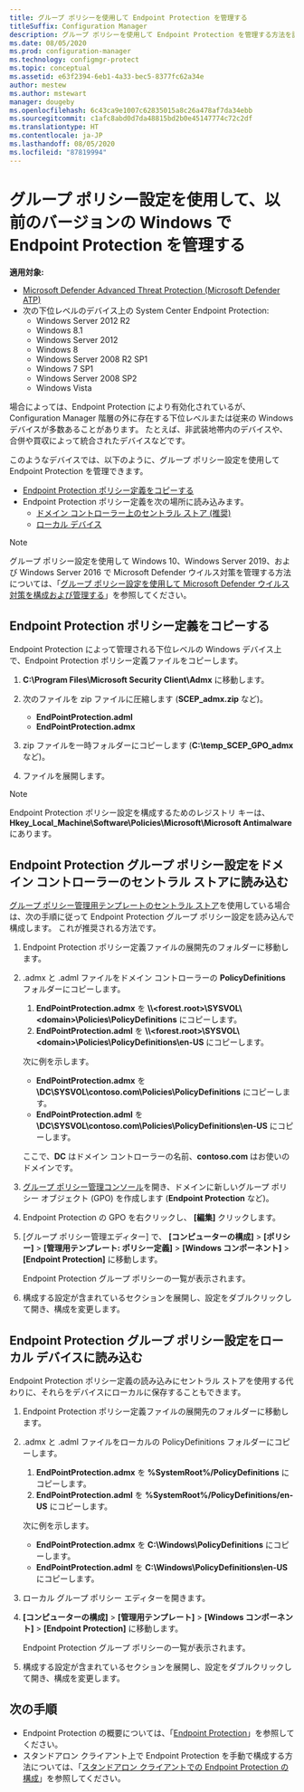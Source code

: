 ```yaml
---
title: グループ ポリシーを使用して Endpoint Protection を管理する
titleSuffix: Configuration Manager
description: グループ ポリシーを使用して Endpoint Protection を管理する方法を説明します。
ms.date: 08/05/2020
ms.prod: configuration-manager
ms.technology: configmgr-protect
ms.topic: conceptual
ms.assetid: e63f2394-6eb1-4a33-bec5-8377fc62a34e
author: mestew
ms.author: mstewart
manager: dougeby
ms.openlocfilehash: 6c43ca9e1007c62835015a8c26a478af7da34ebb
ms.sourcegitcommit: c1afc8abd0d7da48815bd2b0e45147774c72c2df
ms.translationtype: HT
ms.contentlocale: ja-JP
ms.lasthandoff: 08/05/2020
ms.locfileid: "87819994"
---
```

# <a name="use-group-policy-settings-to-manage-endpoint-protection-in-previous-versions-of-windows"></a>グループ ポリシー設定を使用して、以前のバージョンの Windows で Endpoint Protection を管理する

**適用対象:**

- [Microsoft Defender Advanced Threat Protection (Microsoft Defender ATP)](https://query.prod.cms.rt.microsoft.com/cms/api/am/binary/RE2O8jv)
- 次の下位レベルのデバイス上の System Center Endpoint Protection:
    - Windows Server 2012 R2
    - Windows 8.1
    - Windows Server 2012
    - Windows 8
    - Windows Server 2008 R2 SP1
    - Windows 7 SP1
    - Windows Server 2008 SP2
    - Windows Vista

場合によっては、Endpoint Protection により有効化されているが、Configuration Manager 階層の外に存在する下位レベルまたは従来の Windows デバイスが多数あることがあります。 たとえば、非武装地帯内のデバイスや、合併や買収によって統合されたデバイスなどです。 

このようなデバイスでは、以下のように、グループ ポリシー設定を使用して Endpoint Protection を管理できます。

- [Endpoint Protection ポリシー定義をコピーする](#copy-endpoint-protection-policy-definitions)
- Endpoint Protection ポリシー定義を次の場所に読み込みます。
    - [ドメイン コントローラー上のセントラル ストア (推奨)](#load-endpoint-protection-group-policy-settings-into-a-central-store-on-a-domain-controller)
    - [ローカル デバイス](#load-endpoint-protection-group-policy-settings-into-your-local-device)

> [!NOTE]
> グループ ポリシー設定を使用して Windows 10、Windows Server 2019、および Windows Server 2016 で Microsoft Defender ウイルス対策を管理する方法については、「[グループ ポリシー設定を使用して Microsoft Defender ウイルス対策を構成および管理する](https://docs.microsoft.com/windows/security/threat-protection/microsoft-defender-antivirus/use-group-policy-microsoft-defender-antivirus)」を参照してください。

## <a name="copy-endpoint-protection-policy-definitions"></a>Endpoint Protection ポリシー定義をコピーする

Endpoint Protection によって管理される下位レベルの Windows デバイス上で、Endpoint Protection ポリシー定義ファイルをコピーします。

1. **C:\Program Files\Microsoft Security Client\Admx** に移動します。 

2. 次のファイルを zip ファイルに圧縮します (**SCEP_admx.zip** など)。
    - **EndPointProtection.adml**
    - **EndPointProtection.admx**
3. zip ファイルを一時フォルダーにコピーします (**C:\temp_SCEP_GPO_admx** など)。
4. ファイルを展開します。 

> [!NOTE]
> Endpoint Protection ポリシー設定を構成するためのレジストリ キーは、**Hkey_Local_Machine\Software\Policies\Microsoft\Microsoft Antimalware** にあります。

## <a name="load-endpoint-protection-group-policy-settings-into-a-central-store-on-a-domain-controller"></a>Endpoint Protection グループ ポリシー設定をドメイン コントローラーのセントラル ストアに読み込む

[グループ ポリシー管理用テンプレートのセントラル ストア](https://support.microsoft.com/help/3087759/how-to-create-and-manage-the-central-store-for-group-policy-administra)を使用している場合は、次の手順に従って Endpoint Protection グループ ポリシー設定を読み込んで構成します。 これが推奨される方法です。

1. Endpoint Protection ポリシー定義ファイルの展開先のフォルダーに移動します。
2. .admx と .adml ファイルをドメイン コントローラーの **PolicyDefinitions** フォルダーにコピーします。
    1. **EndPointProtection.admx** を **\\\\\<forest.root\>\\SYSVOL\\\<domain\>\\Policies\\PolicyDefinitions** にコピーします。 
    2. **EndPointProtection.adml** を **\\\\\<forest.root\>\\SYSVOL\\\<domain\>\\Policies\\PolicyDefinitions\\en-US** にコピーします。  

    次に例を示します。
    
    - **EndPointProtection.admx** を **\\DC\SYSVOL\contoso.com\Policies\PolicyDefinitions** にコピーします。
    - **EndPointProtection.adml** を **\\DC\SYSVOL\contoso.com\Policies\PolicyDefinitions\en-US** にコピーします。
    
    ここで、**DC** はドメイン コントローラーの名前、**contoso.com** はお使いのドメインです。

3. [グループ ポリシー管理コンソール](https://docs.microsoft.com/internet-explorer/ie11-deploy-guide/group-policy-and-group-policy-mgmt-console-ie11)を開き、ドメインに新しいグループ ポリシー オブジェクト (GPO) を作成します (**Endpoint Protection** など)。
4. Endpoint Protection の GPO を右クリックし、 **[編集]** クリックします。
5. [グループ ポリシー管理エディター] で、 **[コンピューターの構成]**  >  **[ポリシー]**  >  **[管理用テンプレート: ポリシー定義]**  >  **[Windows コンポーネント]**  >  **[Endpoint Protection]** に移動します。

   Endpoint Protection グループ ポリシーの一覧が表示されます。

6. 構成する設定が含まれているセクションを展開し、設定をダブルクリックして開き、構成を変更します。

## <a name="load-endpoint-protection-group-policy-settings-into-your-local-device"></a>Endpoint Protection グループ ポリシー設定をローカル デバイスに読み込む

Endpoint Protection ポリシー定義の読み込みにセントラル ストアを使用する代わりに、それらをデバイスにローカルに保存することもできます。

1. Endpoint Protection ポリシー定義ファイルの展開先のフォルダーに移動します。
2. .admx と .adml ファイルをローカルの PolicyDefinitions フォルダーにコピーします。
    1. **EndPointProtection.admx** を **%SystemRoot%/PolicyDefinitions** にコピーします。 
    2. **EndPointProtection.adml** を **%SystemRoot%/PolicyDefinitions/en-US** にコピーします。
    
    次に例を示します。

    - **EndPointProtection.admx** を **C:\Windows\PolicyDefinitions** にコピーします。
    - **EndPointProtection.adml** を **C:\Windows\PolicyDefinitions\en-US** にコピーします。
    
3. ローカル グループ ポリシー エディターを開きます。
4. **[コンピューターの構成]**  >  **[管理用テンプレート]**  >  **[Windows コンポーネント]**  >  **[Endpoint Protection]** に移動します。

    Endpoint Protection グループ ポリシーの一覧が表示されます。

5. 構成する設定が含まれているセクションを展開し、設定をダブルクリックして開き、構成を変更します。

## <a name="next-steps"></a>次の手順
- Endpoint Protection の概要については、「[Endpoint Protection](endpoint-protection.md)」を参照してください。
- スタンドアロン クライアント上で Endpoint Protection を手動で構成する方法については、「[スタンドアロン クライアントでの Endpoint Protection の構成](endpoint-protection-configure-standalone-client.md)」を参照してください。
